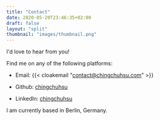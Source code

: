 ```yaml
---
title: "Contact"
date: 2020-05-20T23:46:35+02:00
draft: false
layout: "split"
thumbnail: "images/thumbnail.png"
---
```

I'd love to hear from you!

Find me on any of the following platforms:

* Email: {{< cloakemail "contact@chingchuhsu.com" >}}

* Github: [chingchuhsu](https://github.com/chingchuhsu)

* LinkedIn: [chingchuhsu](https://www.linkedin.com/in/ching-chu-hsu-609213174/)

I am currently based in Berlin, Germany.